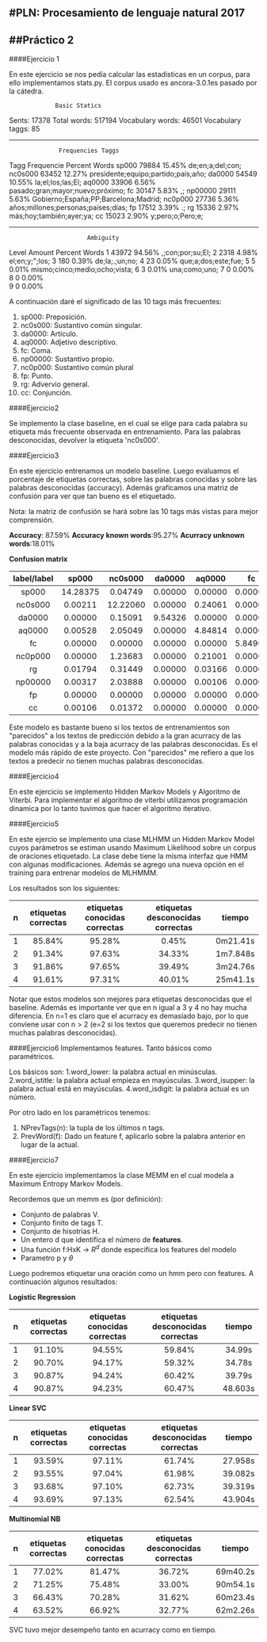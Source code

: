 #PLN: Procesamiento de lenguaje natural 2017
---------------------------------------------
##Práctico 2
--------------------------------------------
####Ejercicio 1

En este ejercicio se nos pedía calcular las estadisticas en un corpus, para ello implementamos stats.py. El corpus usado es ancora-3.0.1es pasado por la cátedra.

                 Basic Statics
Sents: 17378
Total words: 517194
Vocabulary words: 46501
Vocabulary taggs: 85
________________________________________________________________________________
                  Frequencies Taggs
   Tagg     Frequencie  Percent       Words
   sp000       79884     15.45%  de;en;a;del;con;
  nc0s000      63452     12.27%  presidente;equipo;partido;país;año;
  da0000       54549     10.55%  la;el;los;las;El;
  aq0000       33906     6.56%   pasado;gran;mayor;nuevo;próximo;
    fc         30147     5.83%   ,;
  np00000      29111     5.63%   Gobierno;España;PP;Barcelona;Madrid;
  nc0p000      27736     5.36%   años;millones;personas;países;días;
    fp         17512     3.39%   .;
    rg         15336     2.97%   más;hoy;también;ayer;ya;
    cc         15023     2.90%   y;pero;o;Pero;e;
________________________________________________________________________________
                          Ambiguity
  Level     Amount     Percent      Words
    1        43972      94.56%  ,;con;por;su;El;
    2         2318       4.98%  el;en;y;";los;
    3          180       0.39%  de;la;.;un;no;
    4           23       0.05%  que;a;dos;este;fue;
    5            5       0.01%  mismo;cinco;medio;ocho;vista;
    6            3       0.01%  una;como;uno;
    7            0       0.00%  
    8            0       0.00%  
    9            0       0.00%  

A continuación daré el significado de las 10 tags más frecuentes:
1. sp000: Preposición.
2. nc0s000: Sustantivo común singular.
3. da0000: Artículo.
4. aq0000: Adjetivo descriptivo.
5. fc: Coma.
6. np00000: Sustantivo propio.
7. nc0p000: Sustantivo común plural
8. fp: Punto.
9. rg: Advervio general.
10. cc: Conjunción.

####Ejercicio2

Se implemento la clase baseline, en el cual se elige para cada palabra su etiqueta más frecuente observada en entrenamiento. Para las palabras desconocidas, devolver la etiqueta 'nc0s000'.

####Ejercicio3

En este ejercicio entrenamos un modelo baseline. Luego evaluamos el porcentaje de etiquetas correctas, sobre las palabras conocidas y sobre las palabras desconocidas (accuracy). Además graficamos una matriz de confusión para ver que tan bueno es el etiquetado.

Nota: la matriz de confusión se hará sobre las 10 tags más vistas para mejor comprensión.

__Accuracy__: 87.59%
__Accuracy known words__:95.27%
__Acurracy unknown words__:18.01%

**Confusion matrix**

|label/label|  sp000  | nc0s000 | da0000  | aq0000  |   fc    | nc0p000 |   rg    | np00000 |   fp    |   cc    |
|:---------:|:-------:|:-------:|:-------:|:-------:|:-------:|:-------:|:-------:|:-------:|:-------:|:-------:|
|  sp000    |14.28375 | 0.04749 | 0.00000 | 0.00000 | 0.00000 | 0.00000 | 0.00528 | 0.00000 | 0.00000 | 0.00000 |
| nc0s000   | 0.00211 |12.22060 | 0.00000 | 0.24061 | 0.00000 | 0.00106 | 0.03271 | 0.00106 | 0.00000 | 0.00106 |
|  da0000   | 0.00000 | 0.15091 | 9.54326 | 0.00000 | 0.00000 | 0.00000 | 0.00000 | 0.00000 | 0.00000 | 0.00000 |
|  aq0000   | 0.00528 | 2.05049 | 0.00000 | 4.84814 | 0.00000 | 0.12136 | 0.00317 | 0.00000 | 0.00000 | 0.00000 |
|    fc     | 0.00000 | 0.00000 | 0.00000 | 0.00000 | 5.84964 | 0.00000 | 0.00000 | 0.00000 | 0.00000 | 0.00000 |
| nc0p000   | 0.00000 | 1.23683 | 0.00000 | 0.21001 | 0.00000 | 4.07353 | 0.00000 | 0.00000 | 0.00000 | 0.00000 |
|    rg     | 0.01794 | 0.31449 | 0.00000 | 0.03166 | 0.00000 | 0.00000 | 3.28310 | 0.00000 | 0.00000 | 0.02216 |
| np00000   | 0.00317 | 2.03888 | 0.00000 | 0.00106 | 0.00000 | 0.00317 | 0.00000 | 1.52283 | 0.00000 | 0.00106 |
|    fp     | 0.00000 | 0.00000 | 0.00000 | 0.00000 | 0.00000 | 0.00000 | 0.00000 | 0.00000 | 3.55010 | 0.00000 |
|    cc     | 0.00106 | 0.01372 | 0.00000 | 0.00000 | 0.00000 | 0.00000 | 0.04854 | 0.00106 | 0.00000 | 3.34114 |

Este modelo es bastante bueno si los textos de entrenamientos son "parecidos" a los textos de predicción debido a la gran acurracy de las palabras conocidas y a la baja acurracy de las palabras desconocidas. Es el modelo más rápido de este proyecto. Con "parecidos" me refiero a que los textos a predecir no tienen muchas palabras desconocidas.

####Ejercicio4

En este ejercicio se implemento Hidden Markov Models y Algoritmo de Viterbi. Para implementar el algoritmo de viterbi utilizamos programación dinamica por lo tanto tuvimos que hacer el algoritmo iterativo.

####Ejercicio5

En este ejercio se implemento una clase MLHMM un Hidden Markov Model cuyos parámetros se estiman usando Maximum Likelihood sobre un corpus de oraciones etiquetado. La clase debe tiene la misma interfaz que HMM con algunas modificaciones. Además se agrego una nueva opción en el training para entrenar modelos de MLHMMM.

Los resultados son los siguientes:

| n | etiquetas correctas | etiquetas conocidas correctas | etiquetas desconocidas correctas | tiempo |
|:-:|:-------------------:|:-----------------------------:|:--------------------------------:|:------:|
| 1 |       85.84%        |           95.28%              |           0.45%                  |0m21.41s|
| 2 |       91.34%        |           97.63%              |           34.33%                 |1m7.848s|
| 3 |       91.86%        |           97.65%              |           39.49%                 |3m24.76s|
| 4 |       91.61%        |           97.31%              |           40.01%                 |25m41.1s|


Notar que estos modelos son mejores para etiquetas desconocidas que el baseline. Además es importante ver que en n igual a 3 y 4 no hay mucha diferencia. En n=1 es claro que el acurracy es demasiado bajo, por lo que conviene usar con n > 2 (e=2 si los textos que queremos predecir no tienen muchas palabras desconocidas).

####Ejercicio6
Implementamos features. Tanto básicos como paramétricos.

Los básicos son:
1.word_lower: la palabra actual en minúsculas.
2.word_istitle: la palabra actual empieza en mayúsculas.
3.word_isupper: la palabra actual está en mayúsculas.
4.word_isdigit: la palabra actual es un número.

Por otro lado en los paramétricos tenemos:
1. NPrevTags(n): la tupla de los últimos n tags.
2. PrevWord(f): Dado un feature f, aplicarlo sobre la palabra anterior en lugar de la actual.

####Ejercicio7

En este ejercicio implementamos la clase MEMM en el cual modela a Maximum Entropy Markov Models.

Recordemos que un memm es (por definición):

* Conjunto de palabras V.
* Conjunto finito de tags T.
* Conjunto de hisotrias H.
* Un entero d que identifica el número de __features__.
* Una función f:HxK -> $R^{d}$ donde especifica los features del modelo
* Parametro p y $\theta$

Luego podremos etiquetar una oración como un hmm pero con features.
A continuación algunos resultados:

__Logistic Regression__


| n | etiquetas correctas | etiquetas conocidas correctas | etiquetas desconocidas correctas | tiempo |
|:-:|:-------------------:|:-----------------------------:|:--------------------------------:|:------:|
| 1 |       91.10%        |           94.55%              |           59.84%                 | 34.99s |
| 2 |       90.70%        |           94.17%              |           59.32%                 | 34.78s |
| 3 |       90.87%        |           94.24%              |           60.42%                 | 39.79s |
| 4 |       90.87%        |           94.23%              |           60.47%                 |48.603s |


__Linear SVC__

| n | etiquetas correctas | etiquetas conocidas correctas | etiquetas desconocidas correctas | tiempo |
|:-:|:-------------------:|:-----------------------------:|:--------------------------------:|:------:|
| 1 |       93.59%        |           97.11%              |           61.74%                 |27.958s | 
| 2 |       93.55%        |           97.04%              |           61.98%                 |39.082s |
| 3 |       93.68%        |           97.10%              |           62.73%                 |39.319s |
| 4 |       93.69%        |           97.13%              |           62.54%                 |43.904s |


__Multinomial NB__

| n | etiquetas correctas | etiquetas conocidas correctas | etiquetas desconocidas correctas | tiempo |
|:-:|:-------------------:|:-----------------------------:|:--------------------------------:|:------:|
| 1 |       77.02%        |           81.47%              |           36.72%                 |69m40.2s|
| 2 |       71.25%        |           75.48%              |           33.00%                 |90m54.1s|
| 3 |       66.43%        |           70.28%              |           31.62%                 |60m23.4s|
| 4 |       63.52%        |           66.92%              |           32.77%                 |62m2.26s|




SVC tuvo mejor desempeño tanto en acurracy como en tiempo.